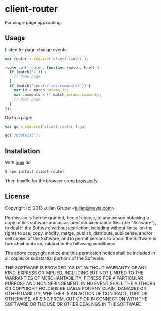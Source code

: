 # client-router

For single page app routing.

## Usage

Listen for page change events:

```js
var router = require('client-router');

router.on('route', function (match, href) {
  if (match('/')) {
    // home page
  }
  if (match('/posts/:id/:comments?')) {
    var id = match.params.id;
    var comments = !! match.params.comments;
    // post page
  }
});
```

Go to a page:

```js
var go = require('client-router').go;

go('/posts/13');
```

## Installation

With [npm](http://npmjs.org) do

```bash
$ npm install client-router
```

Then bundle for the browser using [browserify](https://github.com/substack/node-browserify).

## License

Copyright (c) 2013 Julian Gruber &lt;julian@wayla.com&gt;

Permission is hereby granted, free of charge, to any person obtaining a copy
of this software and associated documentation files (the "Software"), to deal
in the Software without restriction, including without limitation the rights
to use, copy, modify, merge, publish, distribute, sublicense, and/or sell
copies of the Software, and to permit persons to whom the Software is
furnished to do so, subject to the following conditions:

The above copyright notice and this permission notice shall be included in
all copies or substantial portions of the Software.

THE SOFTWARE IS PROVIDED "AS IS", WITHOUT WARRANTY OF ANY KIND, EXPRESS OR
IMPLIED, INCLUDING BUT NOT LIMITED TO THE WARRANTIES OF MERCHANTABILITY,
FITNESS FOR A PARTICULAR PURPOSE AND NONINFRINGEMENT. IN NO EVENT SHALL THE
AUTHORS OR COPYRIGHT HOLDERS BE LIABLE FOR ANY CLAIM, DAMAGES OR OTHER
LIABILITY, WHETHER IN AN ACTION OF CONTRACT, TORT OR OTHERWISE, ARISING FROM,
OUT OF OR IN CONNECTION WITH THE SOFTWARE OR THE USE OR OTHER DEALINGS IN
THE SOFTWARE.
